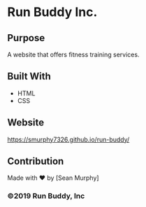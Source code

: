 # Run Buddy Inc.

## Purpose
A website that offers fitness training services.

## Built With
* HTML
* CSS

## Website
https://smurphy7326.github.io/run-buddy/

## Contribution
Made with ❤️ by [Sean Murphy]

### ©️2019 Run Buddy, Inc
